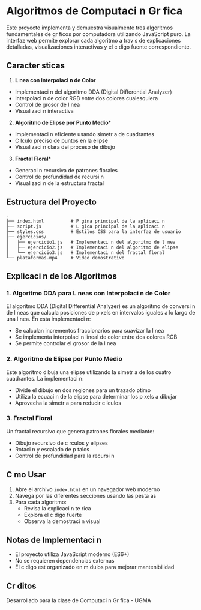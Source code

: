 #  Algoritmos de Computaci n Gr fica

Este proyecto implementa y demuestra visualmente tres algoritmos fundamentales de gr ficos por computadora utilizando JavaScript puro. La interfaz web permite explorar cada algoritmo a trav s de explicaciones detalladas, visualizaciones interactivas y el c digo fuente correspondiente.

##  Caracter sticas

1.  **L nea con Interpolaci n de Color**
   - Implementaci n del algoritmo DDA (Digital Differential Analyzer)
   - Interpolaci n de color RGB entre dos colores cualesquiera
   - Control de grosor de l nea
   - Visualizaci n interactiva

2.  **Algoritmo de Elipse por Punto Medio***
   - Implementaci n eficiente usando simetr a de cuadrantes
   - C lculo preciso de puntos en la elipse
   - Visualizaci n clara del proceso de dibujo

3.  **Fractal Floral***
   - Generaci n recursiva de patrones florales
   - Control de profundidad de recursi n
   - Visualizaci n de la estructura fractal

##  Estructura del Proyecto

```
.
├── index.html          # P gina principal de la aplicaci n
├── script.js           # L gica principal de la aplicaci n
├── styles.css          # Estilos CSS para la interfaz de usuario
├── ejercicios/
│   ├── ejercicio1.js   # Implementaci n del algoritmo de l nea
│   ├── ejercicio2.js   # Implementaci n del algoritmo de elipse
│   └── ejercicio3.js   # Implementaci n del fractal floral
└── plataformas.mp4     # Video demostrativo
```

##  Explicaci n de los Algoritmos

### 1. Algoritmo DDA para L neas con Interpolaci n de Color

El algoritmo DDA (Digital Differential Analyzer) es un algoritmo de conversi n de l neas que calcula posiciones de p xels en intervalos iguales a lo largo de una l nea. En esta implementaci n:

- Se calculan incrementos fraccionarios para suavizar la l nea
- Se implementa interpolaci n lineal de color entre dos colores RGB
- Se permite controlar el grosor de la l nea

### 2. Algoritmo de Elipse por Punto Medio

Este algoritmo dibuja una elipse utilizando la simetr a de los cuatro cuadrantes. La implementaci n:

- Divide el dibujo en dos regiones para un trazado ptimo
- Utiliza la ecuaci n de la elipse para determinar los p xels a dibujar
- Aprovecha la simetr a para reducir c lculos

### 3. Fractal Floral

Un fractal recursivo que genera patrones florales mediante:

- Dibujo recursivo de c rculos y elipses
- Rotaci n y escalado de p talos
- Control de profundidad para la recursi n

##  C mo Usar

1. Abre el archivo `index.html` en un navegador web moderno
2. Navega por las diferentes secciones usando las pesta as
3. Para cada algoritmo:
   - Revisa la explicaci n te rica
   - Explora el c digo fuerte
   - Observa la demostraci n visual

##  Notas de Implementaci n

- El proyecto utiliza JavaScript moderno (ES6+)
- No se requieren dependencias externas
- El c digo est  organizado en m dulos para mejorar mantenibilidad


##  Cr ditos

Desarrollado para la clase de Computaci n Gr fica - UGMA

